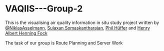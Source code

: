 # VAQIIS---Group-2

This is the visualising air quality information in situ study project written by [@NiklasAsselmann](https://github.com/NiklasAsselmann), [Sulaxan Somaskantharajan](https://github.com/SulaxanSo), [Phil Hüffer](https://github.com/phuef) and [Henry Albert Henning Fock](https://github.com/HenFo)

The task of our group is Route Planning and Server Work